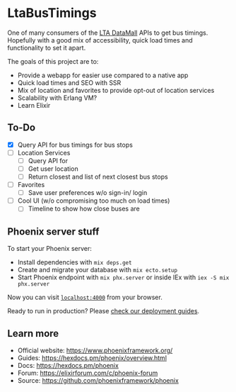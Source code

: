 # LtaBusTimings

One of many consumers of the [LTA DataMall](https://datamall.lta.gov.sg/content/datamall/en.html) APIs to get bus timings. Hopefully with a good mix of accessibility, quick load times and functionality to set it apart.

The goals of this project are to:
  - Provide a webapp for easier use compared to a native app
  - Quick load times and SEO with SSR
  - Mix of location and favorites to provide opt-out of location services
  - Scalability with Erlang VM?
  - Learn Elixir

## To-Do

 - [x] Query API for bus timings for bus stops
 - [ ] Location Services
   - [ ] Query API for 
   - [ ] Get user location
   - [ ] Return closest and list of next closest bus stops
 - [ ] Favorites
   - [ ] Save user preferences w/o sign-in/ login
 - [ ] Cool UI (w/o compromising too much on load times)
   - [ ] Timeline to show how close buses are

## Phoenix server stuff

To start your Phoenix server:

  * Install dependencies with `mix deps.get`
  * Create and migrate your database with `mix ecto.setup`
  * Start Phoenix endpoint with `mix phx.server` or inside IEx with `iex -S mix phx.server`

Now you can visit [`localhost:4000`](http://localhost:4000) from your browser.

Ready to run in production? Please [check our deployment guides](https://hexdocs.pm/phoenix/deployment.html).

## Learn more

  * Official website: https://www.phoenixframework.org/
  * Guides: https://hexdocs.pm/phoenix/overview.html
  * Docs: https://hexdocs.pm/phoenix
  * Forum: https://elixirforum.com/c/phoenix-forum
  * Source: https://github.com/phoenixframework/phoenix
